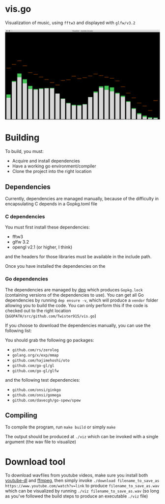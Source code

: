 # vis.go

Visualization of music, using `fftw3` and displayed with `glfw/v3.2`

![viz.png](viz.png)

# Building

To build, you must:
* Acquire and install dependencies
* Have a working go environment/compiler
* Clone the project into the right location

## Dependencies

Currently, dependencies are managed manually, because of the difficulty in encapsulating C depends in a Gopkg.toml file

### C dependencies

You must first install these dependencies:
* fftw3
* glfw 3.2
* opengl v2.1 (or higher, I think)

and the headers for those libraries must be available in the include path.

Once you have installed the dependencies on the

### Go dependencies

The dependencies are managed by [dep](https://github.com/golang/dep) which produces `Gopkg.lock` (containing versions of
the dependencies to use). You can get all Go dependencies by running `dep ensure -v`, which will produce a `vendor` folder
allowing you to build the code. You can only perform this if the code is checked out to the right location (`$GOPATH/src/github.com/Twister915/vis.go`)

If you choose to download the dependencies manually, you can use the following list:

You should grab the following go packages:
* `github.com/rs/zerolog`
* `golang.org/x/exp/mmap`
* `github.com/hajimehoshi/oto`
* `github.com/go-gl/gl`
* `github.com/go-gl/glfw`

and the following test dependencies:
* `github.com/onsi/ginkgo`
* `github.com/onsi/gomega`
* `github.com/davecgh/go-spew/spew`

## Compiling

To compile the program, run `make build` or simply `make`

The output should be produced at `./viz` which can be invoked with a single argument (the wav file to visualize)

# Download tool

To download wavfiles from youtube videos, make sure you install both [youtube-dl](https://github.com/rg3/youtube-dl) and [ffmpeg](https://www.ffmpeg.org/), then
simply invoke `./download filename_to_save_as https://www.youtube.com/watch?v=link` to produce `filename_to_save_as.wav` which can be visualized by
running `./viz filename_to_save_as.wav` (so long as you've followed the build steps to produce an executable `./viz` file)